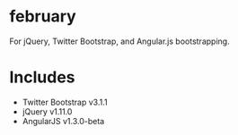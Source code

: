 february
========

For jQuery, Twitter Bootstrap, and Angular.js bootstrapping.

Includes
========

* Twitter Bootstrap v3.1.1
* jQuery v1.11.0
* AngularJS v1.3.0-beta
